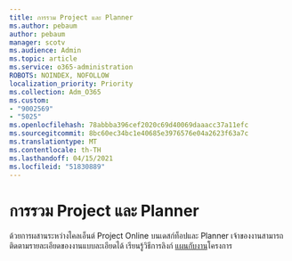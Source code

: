 ```yaml
---
title: การรวม Project และ Planner
ms.author: pebaum
author: pebaum
manager: scotv
ms.audience: Admin
ms.topic: article
ms.service: o365-administration
ROBOTS: NOINDEX, NOFOLLOW
localization_priority: Priority
ms.collection: Adm_O365
ms.custom:
- "9002569"
- "5025"
ms.openlocfilehash: 78abbba396cef2020c69d40069daaacc37a11efc
ms.sourcegitcommit: 8bc60ec34bc1e40685e3976576e04a2623f63a7c
ms.translationtype: MT
ms.contentlocale: th-TH
ms.lasthandoff: 04/15/2021
ms.locfileid: "51830889"
---
```

# <a name="project-and-planner-integration"></a>การรวม Project และ Planner

ด้วยการผสานระหว่างไคลเอ็นต์ Project Online บนเดสก์ท็อปและ Planner เจ้าของงานสามารถติดตามรายละเอียดของงานแบบละเอียดได้ เรียนรู้วิธีการลิงก์ [แผนกับงาน](https://www.microsoft.com/microsoft-365/blog/2017/10/30/introducing-new-ways-to-work-in-microsoft-project/)โครงการ
